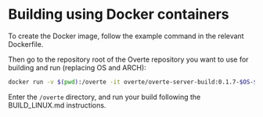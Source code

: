 # Building using Docker containers

To create the Docker image, follow the example command in the relevant Dockerfile.

Then go to the repository root of the Overte repository you want to use for building and run (replacing OS and ARCH):

```bash
docker run -v $(pwd):/overte -it overte/overte-server-build:0.1.7-$OS-$ARCH
```

Enter the `/overte` directory, and run your build following the BUILD_LINUX.md instructions.
